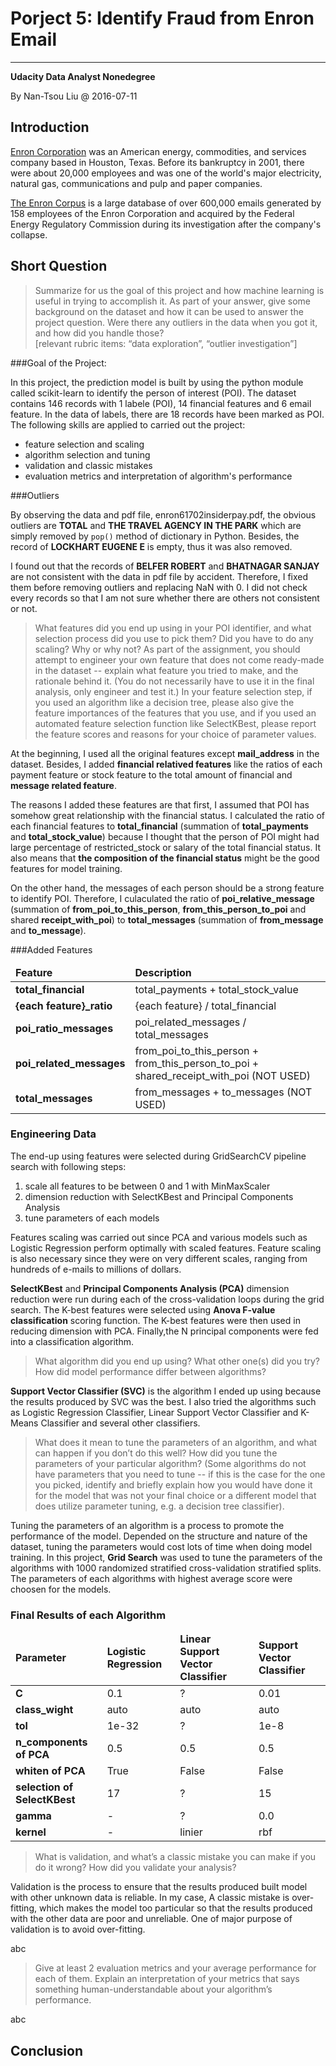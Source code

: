 # Porject 5: Identify Fraud from Enron Email
---
**Udacity Data Analyst Nonedegree**

By Nan-Tsou Liu @ 2016-07-11

## Introduction
<p>
<a href=https://en.wikipedia.org/wiki/Enron>Enron Corporation</a> was an American energy, commodities, and services company based in Houston, Texas. Before its bankruptcy in 2001, there were about 20,000 employees and was one of the world's major electricity, natural gas, communications and pulp and paper companies.
</p>
<p>
<a href=https://en.wikipedia.org/wiki/Enron_Corpus>The Enron Corpus</a> is a large database of over 600,000 emails generated by 158 employees of the Enron Corporation and acquired by the Federal Energy Regulatory Commission during its investigation after the company's collapse. 
</p>

## Short Question

>Summarize for us the goal of this project and how machine learning is useful in trying to accomplish it. As part of your answer, give some background on the dataset and how it can be used to answer the project question. Were there any outliers in the data when you got it, and how did you handle those? <br/>
[relevant rubric items: “data exploration”, “outlier investigation”]


###Goal of the Project:

<p>
In this project, the prediction model is built by using the python module called scikit-learn to identify the person of interest (POI). The dataset contains 146 records with 1 labele (POI), 14 financial features and 6 email feature. In the data of labels, there are 18 records have been marked as POI. The following skills are applied to carried out the project:
<ul>
<li>feature selection and scaling</li>
<li>algorithm selection and tuning</li>
<li>validation and classic mistakes</li>
<li>evaluation metrics and interpretation of algorithm's performance</li>
</ul>
</p>

###Outliers
<p>
By observing the data and pdf file, enron61702insiderpay.pdf, the obvious outliers are <strong>TOTAL</strong> and <strong>THE TRAVEL AGENCY IN THE PARK</strong> which are simply removed by <code>pop()</code> method of dictionary in Python. Besides, the record of <strong>LOCKHART EUGENE E</strong> is empty, thus it was also removed.
</p>
<p>
I found out that the records of <strong>BELFER ROBERT</strong> and <strong>BHATNAGAR SANJAY</strong> are not consistent with the data in pdf file by accident. Therefore, I fixed them before removing outliers and replacing NaN with 0. I did not check every records so that I am not sure whether there are others not consistent or not.
</p>

>What features did you end up using in your POI identifier, and what selection process did you use to pick them? Did you have to do any scaling? Why or why not? As part of the assignment, you should attempt to engineer your own feature that does not come ready-made in the dataset -- explain what feature you tried to make, and the rationale behind it. (You do not necessarily have to use it in the final analysis, only engineer and test it.) In your feature selection step, if you used an algorithm like a decision tree, please also give the feature importances of the features that you use, and if you used an automated feature selection function like SelectKBest, please report the feature scores and reasons for your choice of parameter values.

<p>
At the beginning, I used all the original features except <strong>mail_address</strong> in the dataset. Besides, I added <strong>financial relatived features</strong> like the ratios of each payment feature or stock feature to the total amount of financial and <strong>message related feature</strong>.
</p> 
<p>
The reasons I added these features are that first, I assumed that POI has somehow great relationship with the financial status. I calculated the ratio of each financial features to <strong>total_financial</strong> (summation of <strong>total_payments</strong> and <strong>total_stock_value</strong>) because I thought that the person of POI might had large percentage of restricted_stock or salary of the total financial status. It also means that <strong>the composition of the financial status</strong> might be the good features for model training.
</p>
<p>
On the other hand, the messages of each person should be a strong feature to identify POI. Therefore, I culaculated the ratio of <strong>poi_relative_message</strong> (summation of <strong>from_poi_to_this_person</strong>, <strong>from_this_person_to_poi</strong> and shared <strong>receipt_with_poi</strong>) to <strong>total_messages</strong> (summation of <strong>from_message</strong> and <strong>to_message</strong>).
</p>

###Added Features

<table>
<thead>
<tr>
<td><strong>Feature</strong></td>
<td><strong>Description</strong></td>
</tr>
</thead>
<tbody>
<tr>
<td><strong>total_financial</strong></td>
<td>total_payments + total_stock_value</td>
</tr>
<tr>
<td><strong>{each feature}_ratio</strong></td>
<td>{each feature} / total_financial</td>
</tr>
<tr>
<td><strong>poi_ratio_messages</strong></td>
<td>poi_related_messages / total_messages</td>
</tr>
<tr>
<td><strong>poi_related_messages</strong></td>
<td>from_poi_to_this_person + from_this_person_to_poi + shared_receipt_with_poi (NOT USED)</td>
</tr>
<tr>
<td><strong>total_messages</strong></td>
<td>from_messages + to_messages (NOT USED)</td>
</tr>
</tbody>
</table>

### Engineering Data

<p>
The end-up using features were selected during GridSearchCV pipeline search with following steps:
<ol>
<li>scale all features to be between 0 and 1 with MinMaxScaler</li>
<li>dimension reduction with SelectKBest and Principal Components Analysis</li>
<li>tune parameters of each models</li>
</ol>
Features scaling was carried out since PCA and various models such as Logistic Regression perform optimally with scaled features. Feature scaling is also necessary since they were on very different scales, ranging from hundreds of e-mails to millions of dollars.
</p>
<p>
<strong>SelectKBest</strong> and <strong>Principal Components Analysis (PCA)</strong> dimension reduction were run during each of the cross-validation loops during the grid search. The K-best features were selected using <strong>Anova F-value classification</strong> scoring function. The K-best features were then used in reducing dimension with PCA. Finally,the N principal components were fed into a classification algorithm.
</p>


>What algorithm did you end up using? What other one(s) did you try? How did model performance differ between algorithms?

<p>
<strong>Support Vector Classifier (SVC)</strong> is the algorithm I ended up using because the results produced by SVC was the best. I also tried the algorithms such as Logistic Regression Classifier, Linear Support Vector Classifier and K-Means Classifier and several other classifiers. 
</p>

>What does it mean to tune the parameters of an algorithm, and what can happen if you don’t do this well?  How did you tune the parameters of your particular algorithm? (Some algorithms do not have parameters that you need to tune -- if this is the case for the one you picked, identify and briefly explain how you would have done it for the model that was not your final choice or a different model that does utilize parameter tuning, e.g. a decision tree classifier). 

<p>
Tuning the parameters of an algorithm is a process to promote the performance of the model. Depended on the structure and nature of the dataset, tuning the parameters would cost lots of time when doing model training. In this project, <strong>Grid Search</strong> was used to tune the parameters of the algorithms with 1000 randomized stratified cross-validation stratified splits. The parameters of each algorithms with highest average score were choosen for the models.
</p>

### Final Results of each Algorithm
<table>
<thead>
<tr>
<td><strong>Parameter</strong></td>
<td><strong>Logistic Regression</strong></td>
<td><strong>Linear Support Vector Classifier</strong></td>
<td><strong>Support Vector Classifier</strong></td>
</tr>
</thead>
<tbody>
<tr>
<td><strong>C</strong></td>
<td>0.1</td>
<td>?</td>
<td>0.01</td>
</tr>
<tr>
<td><strong>class_wight</strong></td>
<td>auto</td>
<td>auto</td>
<td>auto</td>
</tr>
<tr>
<td><strong>tol</strong></td>
<td>1e-32</td>
<td>?</td>
<td>1e-8</td>
</tr>
<tr>
<td><strong>n_components of PCA</strong></td>
<td>0.5</td>
<td>0.5</td>
<td>0.5</td>
</tr>
<tr>
<td><strong>whiten of PCA</strong></td>
<td>True</td>
<td>False</td>
<td>False</td>
</tr>
<tr>
<td><strong>selection of SelectKBest</strong></td>
<td>17</td>
<td>?</td>
<td>15</td>
</tr>
<tr>
<td><strong>gamma</strong></td>
<td>-</td>
<td>?</td>
<td>0.0</td>
</tr>
<tr>
<td><strong>kernel</strong></td>
<td>-</td>
<td>linier</td>
<td>rbf</td>
</tr>
</tbody>
</table>

>What is validation, and what’s a classic mistake you can make if you do it wrong? How did you validate your analysis?

<p>
Validation is the process to ensure that the results produced built model with other unknown data is reliable. In my case, A classic mistake is over-fitting, which makes the model too particular so that the results produced with the other data are poor and unreliable. One of major purpose of validation is to avoid over-fitting.
</p>

abc

>Give at least 2 evaluation metrics and your average performance for each of them.  Explain an interpretation of your metrics that says something human-understandable about your algorithm’s performance.

abc

## Conclusion
